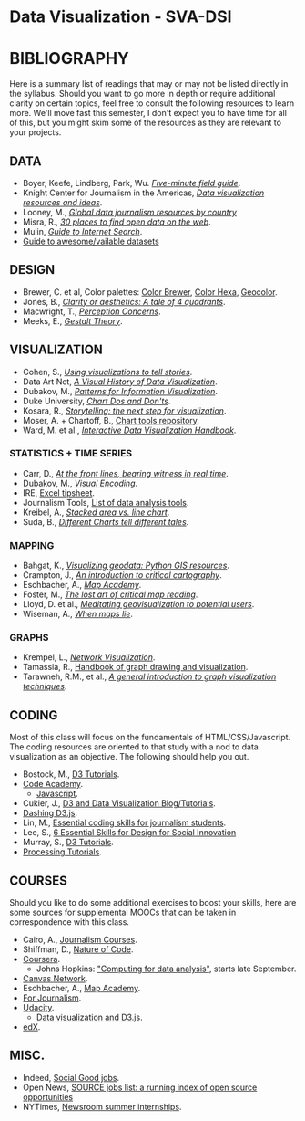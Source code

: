 Data Visualization - SVA-DSI
========

# BIBLIOGRAPHY

Here is a summary list of readings that may or may not be listed directly in the syllabus. Should you want to go more in depth or require additional clarity on certain topics, feel free to consult the following resources to learn more. We'll move fast this semester, I don't expect you to have time for all of this, but you might skim some of the resources as they are relevant to your projects.

## DATA 
* Boyer, Keefe, Lindberg, Park, Wu. [_Five-minute field guide_](http://datajournalismhandbook.org/1.0/en/getting_data_0.html).
* Knight Center for Journalism in the Americas, [_Data visualization resources and ideas_](http://www.mulinblog.com/data-visualization-resources-and-ideas/).
* Looney, M., [_Global data journalism resources by country_](http://ijnet.org/blog/global-data-journalism-resources)
* Misra, R., [_30 places to find open data on the web_](http://blog.visual.ly/data-sources/).
* Mulin, [_Guide to Internet Search_](http://www.mulinblog.com/guide-to-internet-search/).
* [Guide to awesome/vailable datasets](https://github.com/caesar0301/awesome-public-datasets)

## DESIGN
* Brewer, C. et al, Color palettes: [Color Brewer](http://colorbrewer2.org/), [Color Hexa](http://www.colorhexa.com/), [Geocolor](http://geocolor.io/).
* Jones, B., [_Clarity or aesthetics: A tale of 4 quadrants_](http://dataremixed.com/2012/05/clarity-or-aesthetics-part-2-a-tale-of-four-quadrants/).
* Macwright, T., [_Perception Concerns_](https://github.com/tmcw/perception).
* Meeks, E., [_Gestalt Theory_](http://emeeks.github.io/gestaltdataviz/section1.html).

## VISUALIZATION
* Cohen, S., [_Using visualizations to tell stories_](http://datajournalismhandbook.org/1.0/en/delivering_data_4.html).
* Data Art Net, [_A Visual History of Data Visualization_](http://data-art.net/resources/history_of_vis.php).
* Dubakov, M., [_Patterns for Information Visualization_](http://www.targetprocess.com/articles/information-visualization/).
* Duke University, [_Chart Dos and Don'ts_](http://guides.library.duke.edu/datavis/topten).
* Kosara, R., [_Storytelling: the next step for visualization_](http://kosara.net/papers/2013/Kosara_Computer_2013.pdf).
* Moser, A. + Chartoff, B., [Chart tools repository](https://github.com/auremoser/chart-tools).
* Ward, M. et al., [_Interactive Data Visualization Handbook_](http://www.idvbook.com/the-book/contents/).


### STATISTICS + TIME SERIES
* Carr, D., [_At the front lines, bearing witness in real time_](http://www.nytimes.com/2014/07/28/business/media/at-front-lines-bearing-witness-in-real-time.html?module=Search&mabReward=relbias%3Ar%2C%7B%221%22%3A%22RI%3A8%22%7D).
* Dubakov, M., [_Visual Encoding_](http://www.targetprocess.com/articles/visual-encoding.html).
* IRE, [Excel tipsheet](http://ire.org/media/uploads/car2013_tipsheets/excel_1_tipsheet.pdf).
* Journalism Tools, [List of data analysis tools](https://www.pinterest.com/journalismtools/data-analysis-scraping-resources/).
* Kreibel, A., [_Stacked area vs. line chart_](http://vizwiz.blogspot.com/2012/10/stacked-area-chart-vs-line-chart-great.html).
* Suda, B., [_Different Charts tell different tales_](http://datajournalismhandbook.org/1.0/en/delivering_data_6.html).

### MAPPING
* Bahgat, K., [_Visualizing geodata: Python GIS resources_](https://pythongisresources.wordpress.com/toolkits/).
* Crampton, J., [_An introduction to critical cartography_](http://www.researchgate.net/publication/241435510_An_Introduction_to_Critical_Cartography).
* Eschbacher, A., [_Map Academy_](https://carto.com/academy/).
* Foster, M., [_The lost art of critical map reading_](http://www.graphicarto.com/the-lost-art-of-critical-map-reading/).
* Lloyd, D. et al., [_Meditating geovisualization to potential users_](https://www.e-education.psu.edu/geog583/sites/www.e-education.psu.edu.geog583/files/Lloyd_Prototyping_GeoViz.pdf).
* Wiseman, A., [_When maps lie_](http://www.citylab.com/design/2015/06/when-maps-lie/396761/).


### GRAPHS
* Krempel, L., [_Network Visualization_](http://sisob.lcc.uma.es/repositorio/private_documents/papers/Collide/Krempel_NetworkVisualization.pdf).
* Tamassia, R., [Handbook of graph drawing and visualization](https://cs.brown.edu/~rt/gdhandbook/).
* Tarawneh, R.M., et al., [_A general introduction to graph visualization techniques_](http://drops.dagstuhl.de/opus/volltexte/2012/3748/pdf/13.pdf).

## CODING
Most of this class will focus on the fundamentals of HTML/CSS/Javascript. The coding resources are oriented to that study with a nod to data visualization as an objective. The following should help you out.

* Bostock, M., [D3 Tutorials](https://github.com/mbostock/d3/wiki/Tutorials).
* [Code Academy](https://www.codecademy.com/).
	* [Javascript](https://www.codecademy.com/tracks/javascript-combined).
* Cukier, J., [D3 and Data Visualization Blog/Tutorials](http://www.jeromecukier.net/).
* [Dashing D3.js](https://www.dashingd3js.com/).
* Lin, M., [Essential coding skills for journalism students](http://www.mulinblog.com/essential-coding-skills-journalism-students/).
* Lee, S., [6 Essential Skills for Design for Social Innovation](https://medium.com/foossa-files/6-essential-skills-for-design-and-social-innovation-d81d9a5bac15#.ciixdtfqw)
* Murray, S., [D3 Tutorials](http://alignedleft.com/tutorials/d3/).
* [Processing Tutorials](https://processing.org/tutorials/).

## COURSES
Should you like to do some additional exercises to boost your skills, here are some sources for supplemental MOOCs that can be taken in correspondence with this class.

* Cairo, A., [Journalism Courses](http://journalismcourses.org/).
* Shiffman, D., [Nature of Code](http://natureofcode.com/).
* [Coursera](https://www.coursera.org/).
	* Johns Hopkins: ["Computing for data analysis"](https://www.coursera.org/course/compdata), starts late September.
* [Canvas Network](https://www.canvas.net/).
* Eschbacher, A., [Map Academy](https://carto.com/academy/).
* [For Journalism](http://forjournalism.com/).
* [Udacity](https://www.udacity.com/).
	* [Data visualization and D3.js](https://www.udacity.com/course/data-visualization-and-d3js--ud507).
* [edX](https://www.edx.org/).


## MISC.
* Indeed, [Social Good jobs](http://socialgoodjobs.org/).
* Open News, [SOURCE jobs list: a running index of open source opportunities](https://source.opennews.org/en-US/jobs/)
* NYTimes, [Newsroom summer internships](http://www.nytco.com/careers/Newsroom-Summer-Internships/).
